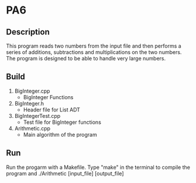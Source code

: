 # PA6
## Description
This program reads two numbers from the input file and then performs a series of additions, subtractions and multiplications on the two 
numbers. The program is designed to be able to handle very large numbers.
## Build

1. BigInteger.cpp
    - BigInteger Functions
2. BigInteger.h
    - Header file for List ADT
3. BigIntegerTest.cpp
    - Test file for BigInteger functions
4. Arithmetic.cpp
    - Main algorithm of the program

## Run
Run the progarm with a Makefile. Type "make" in the terminal to compile the program and ./Arithmetic [input_file] [output_file]